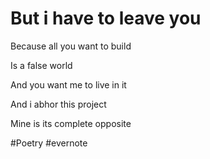 # But i have to leave you

Because all you want to build

Is a false world

And you want me to live in it

And i abhor this project

Mine is its complete opposite

\#Poetry #evernote

